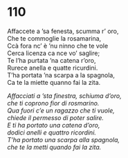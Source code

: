 # 110
  
Affaccete a ’sa fenesta, scumma r’ oro,  
Che te commoglie la rosamarina,  
Ccà fora nc’ è ’nu ninno che te vole  
Cerca licenza ca nce vo’ saglire;  
Te l’ha purtata ’na catena r’oro,  
Rurece anella e quatte ricurdini.  
T’ha portata ’na scarpa a la spagnola,  
Ca te la miette quanno fai la zita.

*Affacciati a ’sta finestra, schiuma d’oro,  
che ti coprono fior di rosmarino.  
Qua fuori c’e un ragazzo che ti vuole,  
chiede il permesso di poter salire.  
E ti ha portato una catena d’oro,  
dodici anelli e quattro ricordini.  
T’ha portato una scarpa alla spagnola,  
che te la metti quando fai la zita.*


